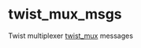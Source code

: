twist_mux_msgs
==============

Twist multiplexer [twist_mux](https://github.com/ros-teleop/twist_mux) messages
